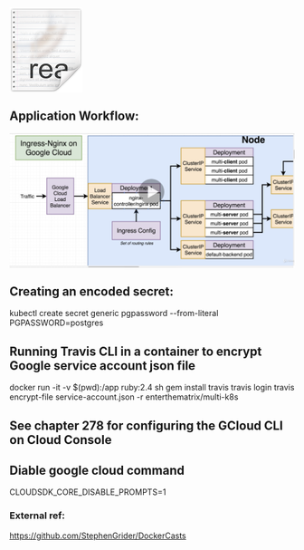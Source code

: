 <img src="/images/readme.png" align="center" />





## Application Workflow:
<img src="/images/ApplicationFlow.png" align="center" />

## Creating an encoded secret:

kubectl create secret generic pgpassword --from-literal PGPASSWORD=postgres

## Running Travis CLI in a container to encrypt Google service account json file
docker run -it -v $(pwd):/app ruby:2.4 sh
gem install travis
travis login
travis encrypt-file service-account.json -r enterthematrix/multi-k8s

## See chapter 278 for configuring the GCloud CLI on Cloud Console

## Diable google cloud command
CLOUDSDK_CORE_DISABLE_PROMPTS=1

### External ref:
https://github.com/StephenGrider/DockerCasts
